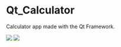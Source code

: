 # Qt_Calculator
Calculator app made with the Qt Framework.

![](Calculator20%Images/Calculator_Image_01.PNG)
![](Calculator20%Images/Calculator_Image_02.PNG)
